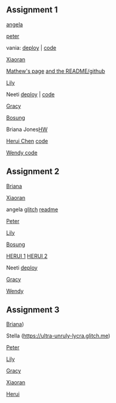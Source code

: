 ## Assignment 1

[angela](https://github.com/ayzcrem/coolnetartproject)

[peter](https://github.com/peterzhn/first-website)

vania: [deploy](https://pickings.glitch.me/) | [code](https://glitch.com/edit/#!/pickings)

[Xiaoran](https://github.com/Ran9929/S23-DynamicWebDev-Assignment01)

[Mathew's page](https://tar-little-stick.glitch.me/) [and the README/github](https://github.com/mathewolson/CoolNetArtProject)

[Lily](https://github.com/LilYuuu/dynamic-web-dev)

Neeti [deploy](https://pretty-quaint-sodalite.glitch.me/) | [code](https://github.com/neeti-s/DWD-Week-1)

[Gracy](https://protective-meadow-socks.glitch.me/)

[Bosung](https://github.com/bosunggg/Dynamic-Web-Development-Week01)

Briana Jones[HW](https://github.com/bingnaa/bingnaa.github.io/tree/main/memeWebsite)

[Herui Chen](https://glitch.com/~valiant-held-aurora) [code](https://github.com/metadata0/dwd-Week01)

[Wendy code](https://github.com/ItsWenHo/DynamicWebDevelopment)

## Assignment 2

[Briana](https://github.com/bingnaa/bingnaa.github.io/tree/main/swissposter)

[Xiaoran](https://github.com/Ran9929/S23-DynamicWebDev-Assignment02.git)

angela [glitch](https://rune-almondine-dietician.glitch.me) [readme](https://github.com/ayzcrem/maravilla)

[Peter](https://github.com/peterzhn/first-website)

[Lily](https://github.com/LilYuuu/dynamic-web-dev)

[Bosung](https://aware-opaque-curio.glitch.me)

[HERUI 1](https://spiced-conscious-people.glitch.me/Poster3.html) [HERUI 2](https://spiced-conscious-people.glitch.me/Minimal.html)

Neeti [deploy](https://sedate-lily-muskox.glitch.me/)

[Gracy](https://i-love-pasta.glitch.me/)

[Wendy](https://complete-loud-atlasaurus.glitch.me)

## Assignment 3

[Briana](https://github.com/bingnaa/bingnaa.github.io/tree/main/weather))

Stella (https://ultra-unruly-lycra.glitch.me)

[Peter](https://cat-facts-peter.glitch.me/)

[Lily](https://github.com/LilYuuu/dynamic-web-dev)

[Gracy](https://nebulous-working-porkpie.glitch.me/)

[Xiaoran](https://github.com/Ran9929/S23-DynamicWebDev-Assignment03.git)

[Herui](https://troubled-energetic-father.glitch.me/randomFact.html)
